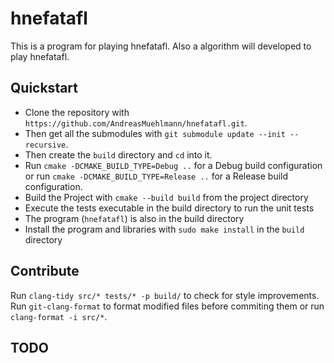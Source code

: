 # hnefatafl

This is a program for playing hnefatafl. Also a algorithm will developed to play hnefatafl.

## Quickstart

- Clone the repository with `https://github.com/AndreasMuehlmann/hnefatafl.git`.
- Then get all the submodules with `git submodule update --init --recursive`.
- Then create the `build` directory and `cd` into it.
- Run `cmake -DCMAKE_BUILD_TYPE=Debug ..` for a Debug build configuration or run `cmake -DCMAKE_BUILD_TYPE=Release ..`
    for a Release build configuration.
- Build the Project with `cmake --build build` from the project directory
- Execute the tests executable in the build directory to run the unit tests
- The program (`hnefatafl`) is also in the build directory
- Install the program and libraries with `sudo make install` in the `build` directory

## Contribute

Run `clang-tidy src/* tests/* -p build/` to check for style improvements.
Run `git-clang-format` to format modified files before commiting them or run `clang-format -i src/*`.

## TODO
